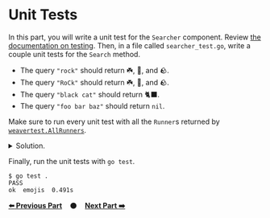 # Unit Tests

In this part, you will write a unit test for the `Searcher` component. Review
[the documentation on testing][testing]. Then, in a file called
`searcher_test.go`, write a couple unit tests for the `Search` method.

- The query `"rock"` should return ☘️, 🚀, and 🪨.
- The query `"RoCk"` should return ☘️, 🚀, and 🪨.
- The query `"black cat"` should return 🐈‍⬛.
- The query `"foo bar baz"` should return `nil`.

Make sure to run every unit test with all the `Runner`s returned by
[`weavertest.AllRunners`][AllRunners].

<details>
<summary>Solution.</summary>

TODO(mwhittaker): Embed solution here.
</details>

Finally, run the unit tests with `go test`.

```
$ go test .
PASS
ok	emojis	0.491s
```

[**:arrow_left: Previous Part**](../02)
&nbsp;&nbsp;&nbsp;:black_circle:&nbsp;&nbsp;&nbsp;
[**Next Part :arrow_right:**](../04)

[testing]: https://serviceweaver.dev/docs.html#testing
[AllRunners]: https://pkg.go.dev/github.com/ServiceWeaver/weaver@v0.12.0/weavertest#AllRunners
